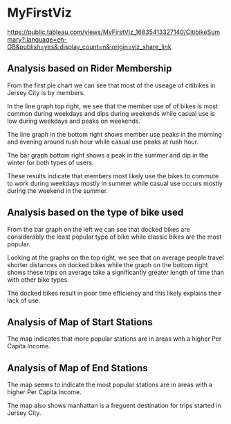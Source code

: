 # MyFirstViz
https://public.tableau.com/views/MyFirstViz_16835413327140/CitibikeSummary?:language=en-GB&publish=yes&:display_count=n&:origin=viz_share_link

## Analysis based on Rider Membership

From the first pie chart we can see that most of the useage of citibikes in Jersey City is by members. 

In the line graph top right, we see that the member use of of bikes is most common during weekdays and dips during weekends while casual use is low during weekdays and peaks on weekends. 

The line graph in the bottom right shows member use peaks in the morning and evening around rush hour while casual use peaks at rush hour. 

The bar graph bottom right shows a peak in the summer and dip in the winter for both types of users. 

These results indicate that members most likely use the bikes to commute to work during weekdays mostly in summer while casual use occurs mostly during the weekend in the summer.

## Analysis based on the type of bike used

From the bar graph on the left we can see that docked bikes are considerably the least popular type of bike while classic bikes are the most popular. 

Looking at the graphs on the top right, we see that on average people travel shorter distances on docked bikes while the graph on the bottom right shows these trips on average take a significantly greater length of time than with other bike types. 

The docked bikes result in poor time efficiency and this likely explains their lack of use.

## Analysis of Map of Start Stations

The map indicates that more popular stations are in areas with a higher Per Capita Income.

## Analysis of Map of End Stations

The map seems to indicate the most popular stations are in areas with a higher Per Capita Income. 

The map also shows manhattan is a freguent destination for trips started in Jersey City.

